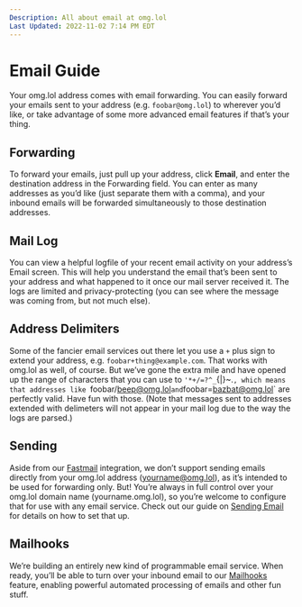 ```yaml
---
Description: All about email at omg.lol  
Last Updated: 2022-11-02 7:14 PM EDT
---
```


# Email Guide

Your omg.lol address comes with email forwarding. You can easily forward your emails sent to your address (e.g. `foobar@omg.lol`) to wherever you’d like, or take advantage of some more advanced email features if that’s your thing.

## Forwarding

To forward your emails, just pull up your address, click **Email**, and enter the destination address in the Forwarding field. You can enter as many addresses as you’d like (just separate them with a comma), and your inbound emails will be forwarded simultaneously to those destination addresses.

## Mail Log

You can view a helpful logfile of your recent email activity on your address’s Email screen. This will help you understand the email that’s been sent to your address and what happened to it once our mail server received it. The logs are limited and privacy-protecting (you can see where the message was coming from, but not much else).

## Address Delimiters

Some of the fancier email services out there let you use a `+` plus sign to extend your address, e.g. `foobar+thing@example.com`. That works with omg.lol as well, of course. But we’ve gone the extra mile and have opened up the range of characters that you can use to `'*+/=?^_`{|}~.`, which means that addresses like `foobar/beep@omg.lol` and `foobar=bazbat@omg.lol` are perfectly valid. Have fun with those. (Note that messages sent to addresses extended with delimeters will not appear in your mail log due to the way the logs are parsed.)

## Sending

Aside from our [Fastmail](/info/fastmail) integration, we don’t support sending emails directly from your omg.lol address (yourname@omg.lol), as it’s intended to be used for forwarding only. But! You’re always in full control over your omg.lol domain name (yourname.omg.lol), so you’re welcome to configure that for use with any email service. Check out our guide on [Sending Email](/info/sending-email) for details on how to set that up.

## Mailhooks

We’re building an entirely new kind of programmable email service. When ready, you’ll be able to turn over your inbound email to our [Mailhooks](/info/mailhooks) feature, enabling powerful automated processing of emails and other fun stuff.